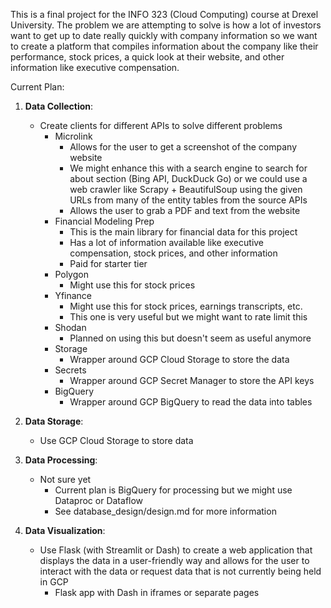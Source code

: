 This is a final project for the INFO 323 (Cloud Computing) course at Drexel University. 
The problem we are attempting to solve is how a lot of investors want to get up to date really quickly with 
company information so we want to create a platform that compiles information about the company like their performance, stock prices, a quick look at their website, and other information like executive compensation.

Current Plan:

1. **Data Collection**:
    - Create clients for different APIs to solve different problems
        - Microlink
            - Allows for the user to get a screenshot of the company website
            - We might enhance this with a search engine to search for about section (Bing API, DuckDuck Go) or we could use a web crawler like Scrapy + BeautifulSoup using the given URLs from many of the entity tables from the source APIs
            - Allows the user to grab a PDF and text from the website
        - Financial Modeling Prep
            - This is the main library for financial data for this project
            - Has a lot of information available like executive compensation, stock prices, and other information
            - Paid for starter tier
        - Polygon
            - Might use this for stock prices
        - Yfinance
            - Might use this for stock prices, earnings transcripts, etc.
            - This one is very useful but we might want to rate limit this
        - Shodan
            - Planned on using this but doesn't seem as useful anymore
        - Storage
            - Wrapper around GCP Cloud Storage to store the data
        - Secrets
            - Wrapper around GCP Secret Manager to store the API keys
        - BigQuery
            - Wrapper around GCP BigQuery to read the data into tables

2. **Data Storage**:
    - Use GCP Cloud Storage to store data

3. **Data Processing**:
    - Not sure yet
        - Current plan is BigQuery for processing but we might use Dataproc or Dataflow
        - See database_design/design.md for more information

4. **Data Visualization**:
    - Use Flask (with Streamlit or Dash) to create a web application that displays the data in a user-friendly way and allows for the user to interact with the data or request data that is not currently being held in GCP
        - Flask app with Dash in iframes or separate pages